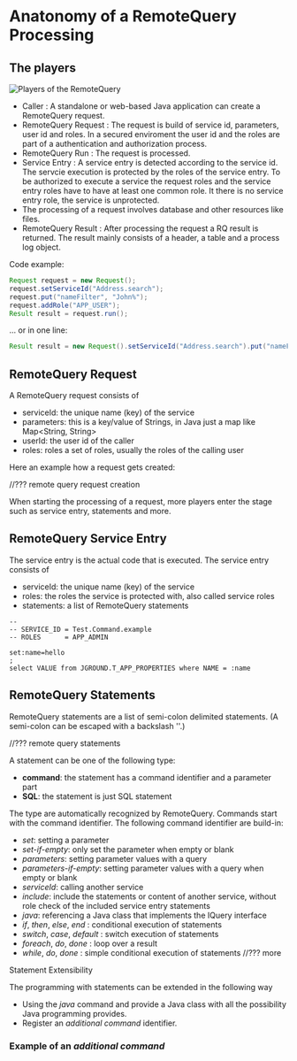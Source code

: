 # Anatonomy of a RemoteQuery Processing

## The players

![Players of the RemoteQuery](https://docs.google.com/drawings/d/e/2PACX-1vSe5Eh_cRISGGNsO2fOIHZ29ol4Pksf60_jdGR-n13sZMXS8vUKdR9QhGhMdd7aQojkt5NIcGKKV08E/pub?w=960&amp;h=720)


- Caller : A standalone or web-based Java application can create a RemoteQuery request.
- RemoteQuery Request : The request is build of service id, parameters, user id and roles. In a secured enviroment the user id and the roles are part of a authentication and authorization process.
- RemoteQuery Run : The request is processed.
- Service Entry : A service entry is detected according to the service id. The servcie execution is protected by the roles of the service entry. To be authorized to execute a service the request roles and the service entry roles have to have at least one common role. It there is no service entry role, the service is unprotected.
- The processing of a request involves database and other resources like files.
- RemoteQuery Result : After processing the request a RQ result is returned. The result mainly consists of a header, a table and a process log object.  


Code example:

```java
Request request = new Request();
request.setServiceId("Address.search");
request.put("nameFilter", "John%");
request.addRole("APP_USER");
Result result = request.run();
```

... or in one line: 

```java
Result result = new Request().setServiceId("Address.search").put("nameFilter", "John%").addRole("APP_USER").run();
```


## RemoteQuery Request

A RemoteQuery request consists of

- serviceId:  the unique name (key) of the service
- parameters: this is a key/value of Strings, in Java just a map like Map<String, String>
- userId: the user id of the caller
- roles: roles a set of roles, usually the roles of the calling user

Here an example how a request gets created:

//??? remote query request creation


When starting the processing of a request, more players enter the stage such as service entry, statements and more.

## RemoteQuery Service Entry

The service entry is the actual code that is executed. The service entry consists of

- serviceId: the unique name (key) of the service
- roles: the roles the service is protected with, also called service roles
- statements: a list of RemoteQuery statements

```
--
-- SERVICE_ID = Test.Command.example
-- ROLES      = APP_ADMIN

set:name=hello
;
select VALUE from JGROUND.T_APP_PROPERTIES where NAME = :name
```


## RemoteQuery Statements


RemoteQuery statements are a list of semi-colon delimited statements.
(A semi-colon can be escaped with a backslash '\'.)

//??? remote query statements

A statement can be one of the following type:

- **command**: the statement has a command identifier and a parameter part
- **SQL**: the statement is just SQL statement

The type are automatically recognized by RemoteQuery. Commands start with the command identifier. The following command identifier are build-in:

- *set*: setting a parameter
- *set-if-empty*: only set the parameter when empty or blank
- *parameters*: setting parameter values with a query
- *parameters-if-empty*: setting parameter values with a query when empty or blank
- *serviceId*: calling another service
- *include*: include the statements or content of another service, without role check of the included service entry statements
- *java*: referencing a Java class that implements the IQuery interface
- *if*, *then*, *else*, *end*  :  conditional execution of statements
- *switch*, *case*, *default*  : switch execution of statements
- *foreach*, *do*, *done*  :  loop over a result
- *while*, *do*, *done*  : simple conditional execution of statements
//??? more

Statement Extensibility

The programming with statements can be extended in the following way

- Using the *java* command and provide a Java class with all the possibility Java programming provides.
- Register an *additional command* identifier.


### Example of an *additional command* 





